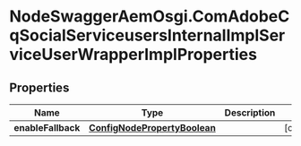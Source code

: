 # NodeSwaggerAemOsgi.ComAdobeCqSocialServiceusersInternalImplServiceUserWrapperImplProperties

## Properties
Name | Type | Description | Notes
------------ | ------------- | ------------- | -------------
**enableFallback** | [**ConfigNodePropertyBoolean**](ConfigNodePropertyBoolean.md) |  | [optional] 


